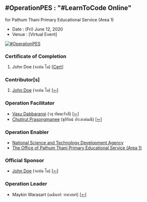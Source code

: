 ## #OperationPES : "#LearnToCode Online" 
for Pathum Thani Primary Educational Service (Area 1)

+ Date : (Fri) June 12, 2020
+ Venue : [Virtual Event]

[![](/OperationPES/AfterTheMatch.jpg "#OperationPES")](#)

### Certificate of Completion

1. John Doe (จอห์น โด) [[Cert](OperationPES/attendance/VXOpPES-20200612-John-Doe.pdf)]

### Contributor[s]

1. [John Doe](/OperationPES/VXOpPES-20200612-John-Doe.pdf) (จอห์น โด) [[➳](#)]

### Operation Facilitator
+ [Vasu Dabbaransi](/OperationPES/VXOpPES-20200612-Vasu-Dabbaransi.pdf) (วสุ ทัพพะรังสี) [[➳](https://web.facebook.com/news.daisy)]
+ [Chutirut Prasongmanee](/OperationPES/VXOpPES-20200612-Chutirut-Prasongmanee.pdf) (ชุติรัตน์ ประสงค์มณี) [[➳](https://www.facebook.com/chutirut.prasongmanee.7)]

### Operation Enabler
+ [National Science and Technology Development Agency](http://nstda.or.th)
+ [The Office of Pathum Thani Primary Educational Service (Area 1)](http://www.pathum1.go.th)

### Official Sponsor
+ [John Doe](/OperationPES/VXOpPES-20200612-John-Doe.pdf) (จอห์น โด) [[➳](https://www.facebook.com/chutirut.prasongmanee.7)]

### Operation Leader
+ Maykin Warasart (เมฆินทร์ วรศาสตร์) [[➳](http://mk.in.th)]

